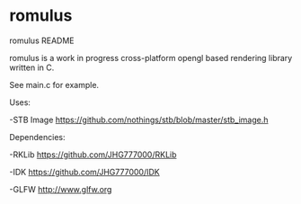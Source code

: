 romulus
=====
romulus README

romulus is a work in progress cross-platform opengl based rendering library written in C.

See main.c for example.

Uses:

-STB Image https://github.com/nothings/stb/blob/master/stb_image.h

Dependencies: 

 -RKLib https://github.com/JHG777000/RKLib
 
 -IDK https://github.com/JHG777000/IDK

 -GLFW http://www.glfw.org